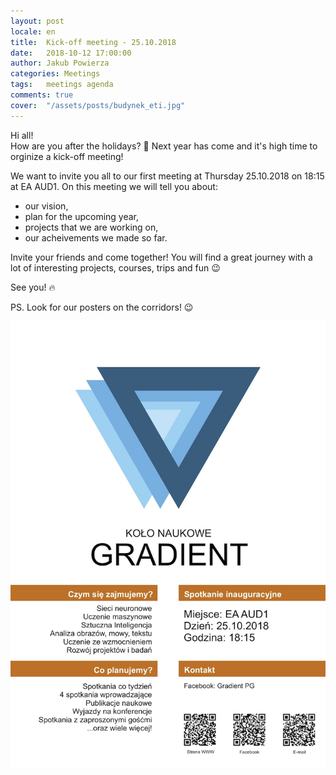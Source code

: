```yaml
---
layout: post
locale: en
title:  Kick-off meeting - 25.10.2018
date:   2018-10-12 17:00:00
author: Jakub Powierza
categories: Meetings
tags:	meetings agenda
comments: true
cover:  "/assets/posts/budynek_eti.jpg"
---
```


Hi all!  
How are you after the holidays? 💪 Next year has come and it's high time to orginize a kick-off meeting!

We want to invite you all to our first meeting at Thursday 25.10.2018 on 18:15 at EA AUD1. On this meeting we will tell you about:
 - our vision,
 - plan for the upcoming year,
 - projects that we are working on,
 - our acheivements we made so far.

Invite your friends and come together! You will find a great journey with a lot of interesting projects, courses, trips and fun 😉

See you! 🔥

PS. Look for our posters on the corridors! 😉

![Plakat](/assets/posts/2018-10-17-spotkanie-inauguracyjne/plakat.jpg)

